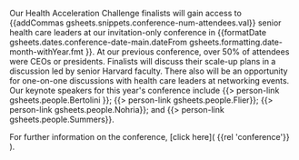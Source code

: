 Our Health Acceleration Challenge finalists will gain access to {{addCommas gsheets.snippets.conference-num-attendees.val}} senior health care leaders at our invitation-only conference in {{formatDate gsheets.dates.conference-date-main.dateFrom gsheets.formatting.date-month-withYear.fmt }}. At our previous conference, over 50% of attendees were CEOs or presidents. Finalists will discuss their scale-up plans in a discussion led by senior Harvard faculty. There also will be an opportunity for one-on-one discussions with health care leaders at networking events. Our keynote speakers for this year's conference include {{> person-link gsheets.people.Bertolini }}; {{> person-link gsheets.people.Flier}}; {{> person-link gsheets.people.Nohria}}; and {{> person-link gsheets.people.Summers}}.

For further information on the conference, [click here]( {{rel 'conference'}} ).